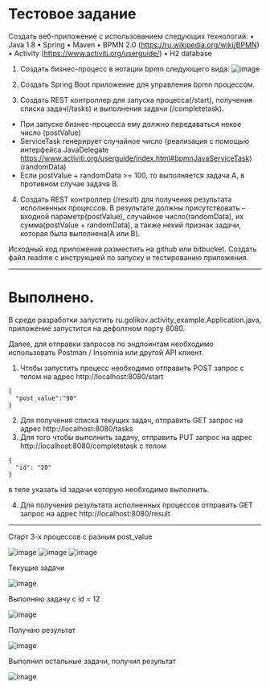 Тестовое задание
===========================================================
Создать веб-приложение с использованием следующих технологий:
•	Java 1.8
•	Spring
•	Maven
•	BPMN 2.0 (https://ru.wikipedia.org/wiki/BPMN)
•	Activity (https://www.activiti.org/userguide/)
•	H2 database

1.	Создать бизнес-процесс в нотации bpmn следующего вида:
![image](https://user-images.githubusercontent.com/92391770/207922025-44807dfa-9d15-47ae-9bff-d27cc1ac83c5.png)

 2. Создать Spring Boot приложение для управления bpmn процессом.
3. Создать REST контроллер для запуска процесса(/start), получения списка задач(/tasks) и выполнения задачи (/completetask).
- При запуске бизнес-процесса ему должно передаваться некое число (postValue)
- ServiceTask генерирует случайное число (реализация с помощью интерфейса JavaDelegate https://www.activiti.org/userguide/index.html#bpmnJavaServiceTask) (randomData)
- Если postValue + randomData >= 100, то выполняется задача А, в противном случае задача B.
4. Создать REST контроллер (/result) для получения результата исполненных процессов. В результате должны присутствовать – входной параметр(postValue), случайное число(randomData), их сумма(postValue + randomData), а также некий признак задачи, которая была выполнена(A или B).

Исходный код приложения разместить на github или bitbucket. Создать файл readme c инструкцией по запуску и тестированию приложения.

_________________________________________________
Выполнено.
=================================================
В среде разработки запустить ru.golikov.activity_example.Application.java, приложение запустится на дефолтном порту 8080.

Далее, для отправки запросов по эндпоинтам необходимо использовать Postman / Insomnia или другой API клиент.

  1. Чтобы запустить процесс необходимо отправить POST запрос c телом на адрес http://localhost:8080/start
  
    {
      "post_value":"90"
    } 
    
  2. Для получения списка текущих задач, отправить GET запрос на адрес http://localhost:8080/tasks    
  3. Для того чтобы выполнить задачу, отправить PUT запрос на адрес http://localhost:8080/completetask
    с телом
    
    {
      "id": "20"
    }
    
   в теле указать id задачи которую необходимо выполнить.
   
  4. Для получения результата исполненных процессов отправить GET запрос на адрес http://localhost:8080/result
  
--------------------------------------------------------------------------------------
Старт 3-х процессов с разным post_value

![image](https://user-images.githubusercontent.com/92391770/202876338-394404e2-9429-4faf-ba17-f869845d82f1.png)
![image](https://user-images.githubusercontent.com/92391770/202876359-499e4aaa-4a4d-486e-87b0-0545453f94c5.png)
![image](https://user-images.githubusercontent.com/92391770/202876371-4483b6ad-80ca-449a-ba95-e53c180099e5.png)

Текущие задачи

![image](https://user-images.githubusercontent.com/92391770/202876410-75ecc849-1a56-44dd-a593-bae54a074b22.png)

Выполняю задачу с id = 12 

![image](https://user-images.githubusercontent.com/92391770/202876442-7684b1ba-8bb7-49bb-b221-5ab30393af89.png)

Получаю результат

![image](https://user-images.githubusercontent.com/92391770/202876487-b996c841-173f-433b-9b89-0e0ad179b4a7.png)

Выполнил остальные задачи, получил результат

![image](https://user-images.githubusercontent.com/92391770/202876547-b3575a20-20f1-47d9-9e9b-7a9edf423aa1.png)









